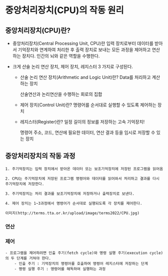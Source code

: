 # 중앙처리장치(CPU)의 작동 원리

## 중앙처리장치(CPU)란?

- 중앙처리장치(Central Processing Unit, CPU)란 입력 장치로부터 데이터를 받아서 기억장치와 연계하여 처리한 후 출력 장치로 보내는 모든 과정을 제어하고 연산하는 장치다. 인간의 뇌와 같은 역할을 수행한다.

- 크게 산술 논리 연산 장치, 제어 장치, 레지스터 3 가지로 구성된다.

    - 산술 논리 연산 장치(Arithmetic and Logic Unit)란?
        Data를 처리하고 계산하는 장치

        산술연산과 논리연산을 수행하는 회로의 집합

    - 제어 장치(Control Unit)란?
        명령어를 순서대로 실행할 수 있도록 제어하는 장치

    - 레지스터(Register)란?
        일정 길이의 정보를 저장하는 고속 기억장치!

        명령어 주소, 코드, 연산에 필요한 데이터, 연산 결과 등을 임시로 저장할 수 있는 장치

## 중앙처리장치의 작동 과정

    1. 주기억장치는 입력 장치에서 받아온 데이터 또는 보조기억장치에 저장된 프로그램을 읽어옴

    2. CPU는 주기억장치에 저장된 프로그램 명령어와 데이터를 읽어와서 처리하고 결과를 다시 주기억장치에 저장한다.

    3. 주기억장치는 처리 결과를 보조기억장치에 저장하거나 출력장치로 보낸다.

    4. 제어 장치는 1~3과정에서 명령어가 순서대로 실행되도록 각 장치를 제어한다.

    이미지(http://terms.tta.or.kr/upload/image/terms2022/CPU.jpg)

### 연산 

### 제어

    - 프로그램을 제어하려면 인출 주기(fetch cycle)와 명령 실행 주기(execution cycle)의 두 단계를 거쳐야 한다.
        - 인출 주기 : 기억장치의 명령어를 호출하여 명령어 레지스터에 저장하는 단계
        - 명령 실행 주기 : 명령어를 해독하여 실행하는 과정 